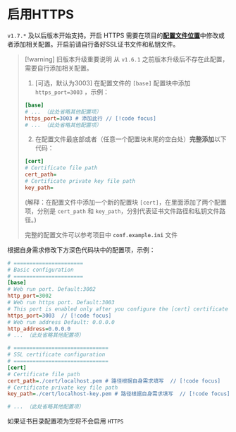# 启用HTTPS

 `v1.7.*` 及以后版本开始支持。开启 HTTPS 需要在项目的[**配置文件位置**](./config.md)中修改或者添加相关配置。开启前请自行备好SSL证书文件和私钥文件。




> [!warning] 旧版本升级重要说明
> 从 `v1.6.1` 之前版本升级后不存在此配置，需要自行添加相关配置。
>
> 1. [可选，默认为3003] 在配置文件的 `[base]` 配置块中添加 `https_port=3003` ，示例：
> ```ini {3}
> [base]
> # ... （此处省略其他配置项）
> https_port=3003 # 添加此行 // [!code focus]
> # ... （此处省略其他配置项）
> ```
>
> 2. 在配置文件最底部或者（任意一个配置块末尾的空白处）**完整添加**以下代码：
> ```ini
> [cert]
> # Certificate file path
> cert_path=  
> # Certificate private key file path
> key_path=  
> ```
> (解释：在配置文件中添加一个新的配置块 `[cert]`，在里面添加了两个配置项，分别是 `cert_path` 和 `key_path`，分别代表证书文件路径和私钥文件路径。)
>
> 完整的配置文件可以参考项目中 **`conf.example.ini`** 文件

根据自身需求修改下方深色代码块中的配置项，示例：

```ini {9,19,21}
# ======================
# Basic configuration
# ======================
[base]
# Web run port. Default:3002
http_port=3002
# Web run https port. Default:3003
# This port is enabled only after you configure the [cert] certificate path
https_port=3003  // [!code focus]
# Web run address Default: 0.0.0.0
http_address=0.0.0.0
# ... （此处省略其他配置项）

# ==============================
# SSL certificate configuration
# ==============================
[cert]
# Certificate file path
cert_path=./cert/localhost.pem # 路径根据自身需求填写  // [!code focus]
# Certificate private key file path
key_path=./cert/localhost-key.pem # 路径根据自身需求填写  // [!code focus]

# ... （此处省略其他配置项）
```


如果证书目录配置项为空将不会启用 `HTTPS`